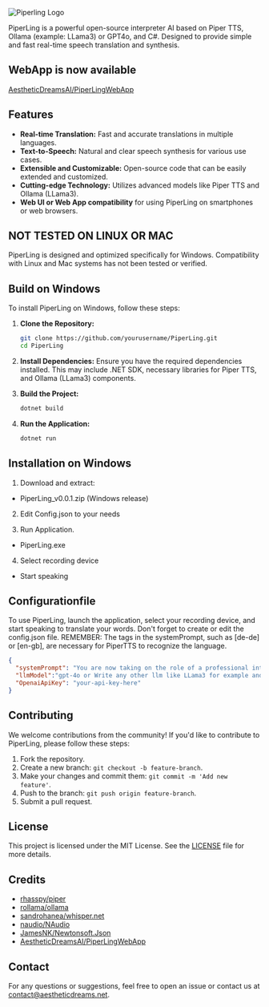 ![Piperling Logo](https://aestheticdreams.ai/images/piperling_logo.png)

PiperLing is a powerful open-source interpreter AI based on Piper TTS, Ollama (example: LLama3) or GPT4o, and C#. Designed to provide simple and fast real-time speech translation and synthesis.

## WebApp is now available
[AestheticDreamsAI/PiperLingWebApp](https://github.com/AestheticDreamsAI/PiperLingWebApp)

## Features

- **Real-time Translation:** Fast and accurate translations in multiple languages.
- **Text-to-Speech:** Natural and clear speech synthesis for various use cases.
- **Extensible and Customizable:** Open-source code that can be easily extended and customized.
- **Cutting-edge Technology:** Utilizes advanced models like Piper TTS and Ollama (LLama3).
- **Web UI or Web App compatibility** for using PiperLing on smartphones or web browsers. 

## NOT TESTED ON LINUX OR MAC 
PiperLing is designed and optimized specifically for Windows. Compatibility with Linux and Mac systems has not been tested or verified.

## Build on Windows

To install PiperLing on Windows, follow these steps:

1. **Clone the Repository:**
   ```bash
   git clone https://github.com/yourusername/PiperLing.git
   cd PiperLing
   ```

2. **Install Dependencies:**
   Ensure you have the required dependencies installed. This may include .NET SDK, necessary libraries for Piper TTS, and Ollama (LLama3) components.

3. **Build the Project:**
   ```bash
   dotnet build
   ```

4. **Run the Application:**
   ```bash
   dotnet run
   ```

## Installation on Windows

1. Download and extract:
 - PiperLing_v0.0.1.zip (Windows release)

2. Edit Config.json to your needs

3. Run Application.
- PiperLing.exe

4. Select recording device 
- Start speaking


## Configurationfile


To use PiperLing, launch the application, select your recording device, and start speaking to translate your words. Don't forget to create or edit the config.json file. REMEMBER: The tags in the systemPrompt, such as [de-de] or [en-gb], are necessary for PiperTTS to recognize the language.
```json
{
  "systemPrompt": "You are now taking on the role of a professional interpreter. Please translate everything we discuss, tagging the recognized language of the translation at the beginning with tags like [de-de] for German or [en-gb] for English. Only output the translation. I am currently with friends and would like to communicate with them in English. However, my English isn't very good, so you need to translate their English sentences into German.\n\nFor example:\n[de-de] Wie geht es dir?\n[en-gb] I'm fine, how about you?", 
  "llmModel":"gpt-4o or Write any other llm like LLama3 for example and local Ollama endpoint will be used", 
  "OpenaiApiKey": "your-api-key-here"
}
```
## Contributing

We welcome contributions from the community! If you'd like to contribute to PiperLing, please follow these steps:

1. Fork the repository.
2. Create a new branch: `git checkout -b feature-branch`.
3. Make your changes and commit them: `git commit -m 'Add new feature'`.
4. Push to the branch: `git push origin feature-branch`.
5. Submit a pull request.

## License

This project is licensed under the MIT License. See the [LICENSE](LICENSE) file for more details.

## Credits
- [rhasspy/piper](https://github.com/rhasspy/piper)
- [rollama/ollama](https://github.com/ollama/ollama)
- [sandrohanea/whisper.net](https://github.com/sandrohanea/whisper.net)
- [naudio/NAudio](https://github.com/naudio/NAudio)
- [JamesNK/Newtonsoft.Json](https://github.com/JamesNK/Newtonsoft.Json)
- [AestheticDreamsAI/PiperLingWebApp](https://github.com/AestheticDreamsAI/PiperLingWebApp)

## Contact

For any questions or suggestions, feel free to open an issue or contact us at [contact@aestheticdreams.net](mailto:contact@aestheticdreams.net).
